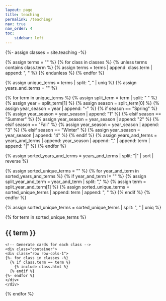 ```yaml
---
layout: page
title: teaching
permalink: /teaching/
nav: true
nav_order: 4
toc:
    sidebar: left
---
```


<!-- _pages/teaching.md -->
<div class="teaching">

  <!-- Get classes and extract terms in which there was a class -->
<!--
  {%- assign classes = site.teaching -%}

  {% assign sorted_terms = "" %}
  {% assign years = "" %}

  {% for class in classes %}
    {% unless years contains class.term %}
      {% assign year = class.term | split: " " | last %}
      {% assign years = years | append: year | append: ", " %}
    {% endunless %}
  {% endfor %}

  {% assign unique_years = years | split: ", " | uniq | sort %}

  {% for year in unique_years %}
    {% assign year_terms = classes | where_exp: "item", "item.term contains year" %}
    {% for term in year_terms %}
      {% unless sorted_terms contains term.term %}
        {% assign sorted_terms = sorted_terms | append: term.term | append: ", " %}
      {% endunless %}
    {% endfor %}
  {% endfor %}

  {% assign sorted_unique_terms = sorted_terms | split: ", " | uniq | reverse %}
-->
  

  {%- assign classes = site.teaching -%}

  {% assign terms = "" %}
  {% for class in classes %}
    {% unless terms contains class.term %}
      {% assign terms = terms | append: class.term | append: ", " %}
    {% endunless %}
  {% endfor %}

  {% assign unique_terms = terms | split: ", " | uniq %}
  {% assign years_and_terms = "" %}

  {% for term in unique_terms %}
    {% assign split_term = term | split: " " %}
    {% assign year = split_term[1] %}
    {% assign season = split_term[0] %}
    {% assign year_season = year | append: "-" %}
    {% if season == "Spring" %}
      {% assign year_season = year_season | append: "1" %}
    {% elsif season == "Summer" %}
      {% assign year_season = year_season | append: "2" %}
    {% elsif season == "Fall" %}
      {% assign year_season = year_season | append: "3" %}
    {% elsif season == "Winter" %}
      {% assign year_season = year_season | append: "4" %}
    {% endif %}
    {% assign years_and_terms = years_and_terms | append: year_season | append: "," | append: term | append: "|" %}
  {% endfor %}

  {% assign sorted_years_and_terms = years_and_terms | split: "|" | sort | reverse %}

  {% assign sorted_unique_terms = "" %}
  {% for year_and_term in sorted_years_and_terms %}
    {% if year_and_term != "" %}
      {% assign split_year_and_term = year_and_term | split: "," %}
      {% assign term = split_year_and_term[1] %}
      {% assign sorted_unique_terms = sorted_unique_terms | append: term | append: ", " %}
    {% endif %}
  {% endfor %}

  {% assign sorted_unique_terms = sorted_unique_terms | split: ", " | uniq %}

  <!-- Display classes by term -->
  {% for term in sorted_unique_terms %}
    <h2 class="teaching"> {{ term }}</h2>

    <!-- Generate cards for each class -->
    <div class="container">
    <div class="row row-cols-1">
    {%- for class in classes -%}
      {% if class.term == term %}
        {% include class.html %}
      {% endif %}
    {%- endfor %}
    </div>
    </div>
  {% endfor %}


</div>
